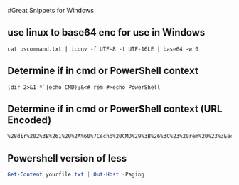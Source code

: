 #Great Snippets for Windows
## use linux to base64 enc for use in Windows
```shell
cat pscommand.txt | iconv -f UTF-8 -t UTF-16LE | base64 -w 0
```

## Determine if in cmd or PowerShell context
```shell
(dir 2>&1 *`|echo CMD);&<# rem #>echo PowerShell
```
## Determine if in cmd or PowerShell context (URL Encoded)
```url encoded
%28dir%202%3E%261%20%2A%60%7Cecho%20CMD%29%3B%26%3C%23%20rem%20%23%3Eecho%20PowerShell
```

## Powershell version of less
```powershell
Get-Content yourfile.txt | Out-Host -Paging
``` 
